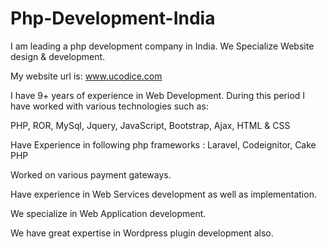 # Php-Development-India
I am leading a php development company in India. We Specialize Website design &amp; development. 

My website url is: www.ucodice.com

I have 9+ years of experience in Web Development. During this period I have worked with various technologies such as:

PHP, ROR, MySql, Jquery, JavaScript, Bootstrap, Ajax, HTML & CSS

Have Experience in following php frameworks : Laravel, Codeignitor, Cake PHP

Worked on various payment gateways.

Have experience in Web Services development as well as implementation.

We specialize in Web Application development.

We have great expertise in Wordpress plugin development also.
